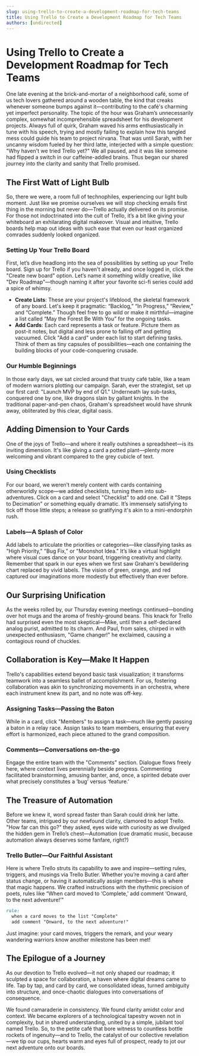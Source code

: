 ```yaml
---
slug: using-trello-to-create-a-development-roadmap-for-tech-teams
title: Using Trello to Create a Development Roadmap for Tech Teams
authors: [undirected]
---
```



# Using Trello to Create a Development Roadmap for Tech Teams  

One late evening at the brick-and-mortar of a neighborhood café, some of us tech lovers gathered around a wooden table, the kind that creaks whenever someone bumps against it—contributing to the café's charming yet imperfect personality. The topic of the hour was Graham’s unnecessarily complex, somewhat incomprehensible spreadsheet for his development projects. Always full of quirk, Graham waved his arms enthusiastically in tune with his speech, trying and mostly failing to explain how this tangled mess could guide his team to project nirvana. That was until Sarah, with her uncanny wisdom fueled by her third latte, interjected with a simple question: "Why haven't we tried Trello yet?" We all paused, and it was like someone had flipped a switch in our caffeine-addled brains. Thus began our shared journey into the clarity and sanity that Trello promised.

## The First Watt of Light Bulb

So, there we were, a room full of technophiles, experiencing our light bulb moment. Just like we promise ourselves we will stop checking emails first thing in the morning but never do—Trello actually delivered on its promise. For those not indoctrinated into the cult of Trello, it’s a bit like giving your whiteboard an exhilarating digital makeover. Visual and intuitive, Trello boards help map out ideas with such ease that even our least organized comrades suddenly looked organized. 

### Setting Up Your Trello Board

First, let’s dive headlong into the sea of possibilities by setting up your Trello board. Sign up for Trello if you haven't already, and once logged in, click the "Create new board" option. Let’s name it something wildly creative, like "Dev Roadmap"—though naming it after your favorite sci-fi series could add a spice of whimsy.

- **Create Lists**: These are your project's lifeblood, the skeletal framework of any board. Let's keep it pragmatic: “Backlog,” “In Progress,” “Review,” and “Complete.” Though feel free to go wild or make it mirthful—imagine a list called “May the Forest Be With You” for the ongoing tasks.
- **Add Cards**: Each card represents a task or feature. Picture them as post-it notes, but digital and less prone to falling off and getting vacuumed. Click "Add a card" under each list to start defining tasks. Think of them as tiny capsules of possibilities—each one containing the building blocks of your code-conquering crusade.

### Our Humble Beginnings 

In those early days, we sat circled around that trusty café table, like a team of modern warriors plotting our campaign. Sarah, ever the strategist, set up our first card: "Launch MVP by end of Q1." Underneath lay sub-tasks, conquered one by one, like dragons slain by gallant knights. In the traditional paper-and-pen chaos, Graham's spreadsheet would have shrunk away, obliterated by this clear, digital oasis. 

## Adding Dimension to Your Cards

One of the joys of Trello—and where it really outshines a spreadsheet—is its inviting dimension. It's like giving a card a potted plant—plenty more welcoming and vibrant compared to the grey cubicle of text. 

### Using Checklists 

For our board, we weren’t merely content with cards containing otherworldly scope—we added checklists, turning them into sub-adventures. Click on a card and select "Checklist" to add one. Call it "Steps to Decimation" or something equally dramatic. It’s immensely satisfying to tick off those little steps; a release so gratifying it's akin to a mini-endorphin rush.

### Labels—A Splash of Color

Add labels to articulate the priorities or categories—like classifying tasks as "High Priority," "Bug Fix," or "Moonshot Idea." It’s like a virtual highlight where visual cues dance on your board, triggering creativity and clarity. Remember that spark in our eyes when we first saw Graham's bewildering chart replaced by vivid labels. The vision of green, orange, and red captured our imaginations more modestly but effectively than ever before.

## Our Surprising Unification 

As the weeks rolled by, our Thursday evening meetings continued—bonding over hot mugs and the aroma of freshly-ground beans. This knack for Trello had surprised even the most skeptical—Mike, until then a self-declared analog purist, admitted to its charm. And Paul, from sales, chirped in with unexpected enthusiasm, "Game changer!" he exclaimed, causing a contagious round of chuckles.

## Collaboration is Key—Make It Happen

Trello's capabilities extend beyond basic task visualization; it transforms teamwork into a seamless ballet of accomplishment. For us, fostering collaboration was akin to synchronizing movements in an orchestra, where each instrument knew its part, and no note was off-key.

### Assigning Tasks—Passing the Baton

While in a card, click "Members" to assign a task—much like gently passing a baton in a relay race. Assign tasks to team members, ensuring that every effort is harmonized, each piece attuned to the grand composition.

### Comments—Conversations on-the-go

Engage the entire team with the "Comments" section. Dialogue flows freely here, where context lives perennially beside progress. Commenting facilitated brainstorming, amusing banter, and, once, a spirited debate over what precisely constitutes a ‘bug’ versus ‘feature.’

## The Treasure of Automation 

Before we knew it, word spread faster than Sarah could drink her latte. Other teams, intrigued by our newfound clarity, clamored to adopt Trello. "How far can this go?" they asked, eyes wide with curiosity as we divulged the hidden gem in Trello’s chest—Automation (cue dramatic music, because automation always deserves some fanfare, right?)

### Trello Butler—Our Faithful Assistant

Here is where Trello struts its capability to awe and inspire—setting rules, triggers, and musings via Trello Butler. Whether you’re moving a card after status change, or having it automatically assign members—this is where that magic happens. We crafted instructions with the rhythmic precision of poets, rules like “When card moved to ‘Complete,’ add comment ‘Onward, to the next adventure!’”

```markdown
rule:
  when a card moves to the list "Complete"
  add comment "Onward, to the next adventure!"
```
Just imagine: your card moves, triggers the remark, and your weary wandering warriors know another milestone has been met!

## The Epilogue of a Journey

As our devotion to Trello evolved—it not only shaped our roadmap; it sculpted a space for collaboration, a haven where digital dreams came to life. Tap by tap, and card by card, we consolidated ideas, turned ambiguity into structure, and once-chaotic dialogues into conversations of consequence.

We found camaraderie in consistency. We found clarity amidst color and context. We became explorers of a technological tapestry woven not in complexity, but in shared understanding, united by a simple, jubilant tool named Trello. So, to the petite café that bore witness to countless bottle rockets of ingenuity—and to Trello, the catalyst of our collective revelation—we tip our cups, hearts warm and eyes full of prospect, ready to jot our next adventure onto our boards.
